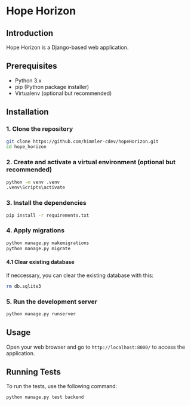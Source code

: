 # Hope Horizon

## Introduction
Hope Horizon is a Django-based web application.

## Prerequisites
- Python 3.x
- pip (Python package installer)
- Virtualenv (optional but recommended)

## Installation

### 1. Clone the repository
```sh
git clone https://github.com/himmler-cdev/hopeHorizon.git
cd hope_horizon
```

### 2. Create and activate a virtual environment (optional but recommended)
```sh
python -m venv .venv
.venv\Scripts\activate
```

### 3. Install the dependencies
```sh
pip install -r requirements.txt
```

### 4. Apply migrations
```sh
python manage.py makemigrations
python manage.py migrate
```
#### 4.1 Clear existing database
If neccessary, you can clear the existing database with this:
```sh
rm db.sqlite3
```

### 5. Run the development server
```sh
python manage.py runserver
```

## Usage
Open your web browser and go to `http://localhost:8000/` to access the application.

## Running Tests
To run the tests, use the following command:
```sh
python manage.py test backend
```
